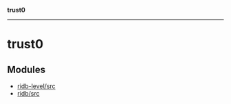 **trust0**

***

# trust0

## Modules

- [ridb-level/src](ridb-level/src/README.md)
- [ridb/src](ridb/src/README.md)
